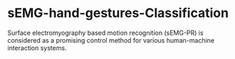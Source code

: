 # sEMG-hand-gestures-Classification
Surface electromyography based motion recognition (sEMG-PR) is considered as a promising control method for various human-machine interaction systems. 


